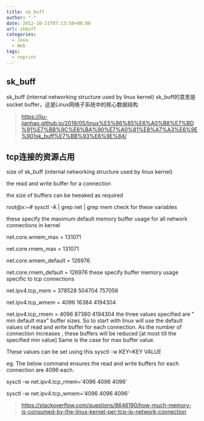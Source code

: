 ```yaml
---
title: sk_buff
author: "-"
date: 2012-10-31T07:13:50+00:00
url: skbuff
categories:
  - Java
  - Web
tags:
  - reprint
---
```

## sk_buff

sk_buff (internal networking structure used by linux kernel)
sk_buff的意思是socket buffer，这是Linux网络子系统中的核心数据结构

><https://liu-jianhao.github.io/2019/05/linux%E5%86%85%E6%A0%B8%E7%BD%91%E7%BB%9C%E6%BA%90%E7%A0%81%E8%A7%A3%E6%9E%901sk_buff%E7%BB%93%E6%9E%84/>

## tcp连接的资源占用

size of sk_buff (internal networking structure used by linux kernel)

the read and write buffer for a connection

the size of buffers can be tweaked as required

root@x:~# sysctl -A | grep net | grep mem
check for these variables

these specify the maximum default memory buffer usage for all network connections in kernel

net.core.wmem_max = 131071

net.core.rmem_max = 131071

net.core.wmem_default = 126976

net.core.rmem_default = 126976
these specify buffer memory usage specific to tcp connections

net.ipv4.tcp_mem = 378528   504704  757056

net.ipv4.tcp_wmem = 4096    16384   4194304

net.ipv4.tcp_rmem = 4096    87380   4194304
the three values specified are " min default max" buffer sizes. So to start with linux will use the default values of read and write buffer for each connection. As the number of connection increases , these buffers will be reduced [at most till the specified min value] Same is the case for max buffer value.

These values can be set using this sysctl -w  KEY=KEY VALUE

eg. The below command ensures the read and write buffers for each connection are 4096 each.

sysctl -w net.ipv4.tcp_rmem='4096 4096 4096'

sysctl -w net.ipv4.tcp_wmem='4096 4096 4096'

><https://stackoverflow.com/questions/8646190/how-much-memory-is-consumed-by-the-linux-kernel-per-tcp-ip-network-connection>
